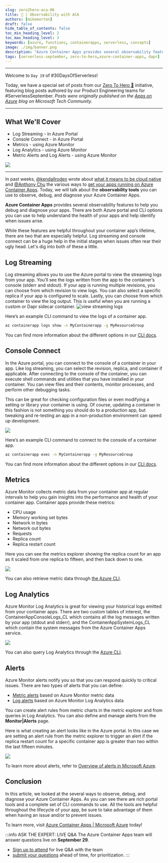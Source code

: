 ```yaml
---
slug: zero2hero-aca-06
title: 🚀 | Observability with ACA
authors: [mikemorton]
draft: false
hide_table_of_contents: false
toc_min_heading_level: 2
toc_max_heading_level: 3
keywords: [azure, functions, containerapps, serverless, concepts]
image: ./img/banner.png
description: "Azure Container Apps provides several observability features to help you debug and diagnose your apps. There are both Azure portal and CLI options you can use to help understand the health of your apps and help identify when issues arise. Let's explore the options." 
tags: [serverless-september, zero-to-hero,azure-container-apps, dapr]
---
```


<head>
  <meta name="twitter:url" 
    content="https://azure.github.io/Cloud-Native/blog/zero2hero-aca-06" />
  <meta name="twitter:title" 
    content="#ZeroToHero: Observability with Azure Container Apps" />
  <meta name="twitter:description" 
    content="#ZeroToHero: Observability with Azure Container Apps" />
  <meta name="twitter:image"
    content="https://azure.github.io/Cloud-Native/img/banners/serverless-zero2hero.png" />
  <meta name="twitter:card" content="summary_large_image" />
  <meta name="twitter:creator" 
    content="@nitya" />
  <meta name="twitter:site" content="@AzureAdvocates" /> 
  <link rel="canonical" 
    href="https://techcommunity.microsoft.com/t5/apps-on-azure-blog/observability-with-azure-container-apps/ba-p/3627909" />
</head>

---

Welcome to `Day 19` of #30DaysOfServerless!

Today, we have a special set of posts from our [Zero To Hero 🚀](/serverless-september/ZeroToHero) initiative, featuring blog posts authored by our Product Engineering teams for #ServerlessSeptember. _Posts were originally published on the [Apps on Azure](https://techcommunity.microsoft.com/t5/apps-on-azure-blog/observability-with-azure-container-apps/ba-p/3627909?WT.mc_id=javascript-74010-cxa) blog on Microsoft Tech Community._

---

## What We'll Cover
 * Log Streaming - in Azure Portal
 * Console Connect - in Azure Portal
 * Metrics - using Azure Monitor
 * Log Analytics - using Azure Monitor
 * Metric Alerts and Log Alerts - using Azure Monitor

![](./img/mike-aca-observability.png)

---

In past weeks, [@kendallroden](https://techcommunity.microsoft.com/t5/user/viewprofilepage/user-id/296868) wrote about [what it means to be cloud native](https://techcommunity.microsoft.com/t5/apps-on-azure-blog/go-cloud-native-with-azure-container-apps/ba-p/3616407) and [@Anthony Chu](https://techcommunity.microsoft.com/t5/user/viewprofilepage/user-id/236816) the various ways to [get your apps running on Azure Container Apps](https://techcommunity.microsoft.com/t5/apps-on-azure-blog/journey-to-the-cloud-with-azure-container-apps/ba-p/3622609). Today, we will talk about the **observability tools** you can use to observe, debug, and diagnose your Azure Container Apps.

**Azure Container Apps** provides several observability features to help you debug and diagnose your apps. There are both Azure portal and CLI options you can use to help understand the health of your apps and help identify when issues arise.

While these features are helpful throughout your container app’s lifetime, there are two that are especially helpful.  Log streaming and console connect can be a huge help in the initial stages when issues often rear their ugly head. Let's dig into both of these a little.

## Log Streaming
Log streaming allows you to use the Azure portal to view the streaming logs from your app. You’ll see the logs written from the app to the container’s console (stderr and stdout). If your app is running multiple revisions, you can choose from which revision to view logs. You can also select a specific replica if your app is configured to scale. Lastly, you can choose from which container to view the log output. This is useful when you are running a custom or Dapr sidecar container.
![view streaming logs](./img/mike-observability-1.png)

Here’s an example CLI command to view the logs of a container app.

```bash
az containerapp logs show -n MyContainerapp -g MyResourceGroup
```
You can find more information about the different options in our [CLI docs](https://aka.ms/container-apps/logs-cli).

 
## Console Connect
In the Azure portal, you can connect to the console of a container in your app. Like log streaming, you can select the revision, replica, and container if applicable. After connecting to the console of the container, you can execute shell commands and utilities that you have installed in your container.  You can view files and their contents, monitor processes, and perform other debugging tasks.

This can be great for checking configuration files or even modifying a setting or library your container is using. Of course, updating a container in this fashion is not something you should do to a production app, but tweaking and re-testing an app in a non-production environment can speed up development.

![](./img/mike-observability-2.png)

Here’s an example CLI command to connect to the console of a container app.

```bash
az containerapp exec -n MyContainerapp -g MyResourceGroup
```

You can find more information about the different options in our [CLI docs](https://aka.ms/container-apps/exec-cli).


## Metrics
Azure Monitor collects metric data from your container app at regular intervals to help you gain insights into the performance and health of your container app. Container apps provide these metrics:

- CPU usage
- Memory working set bytes
- Network in bytes
- Network out bytes
- Requests
- Replica count
- Replica restart count

Here you can see the metrics explorer showing the replica count for an app as it scaled from one replica to fifteen, and then back down to one.

![](./img/mike-observability-3.png)

You can also retrieve metric data through [the Azure CLI](https://aka.ms/container-apps/azure-monitor-metrics-cli).

 

## Log Analytics
Azure Monitor Log Analytics is great for viewing your historical logs emitted from your container apps. There are two custom tables of interest, the ContainerAppConsoleLogs_CL which contains all the log messages written by your app (stdout and stderr), and the ContainerAppSystemLogs_CL which contain the system messages from the Azure Container Apps service.	

![](./img/mike-observability-4.png)

You can also query Log Analytics through the [Azure CLI](https://aka.ms/container-apps/azure-monitor-logs-cli).


## Alerts
Azure Monitor alerts notify you so that you can respond quickly to critical issues. There are two types of alerts that you can define:

 * [Metric alerts](https://docs.microsoft.com/azure/azure-monitor/alerts/alerts-types#metric-alerts) based on Azure Monitor metric data
 * [Log alerts](https://docs.microsoft.com/azure/azure-monitor/alerts/alerts-types#log-alerts) based on Azure Monitor Log Analytics data

You can create alert rules from metric charts in the metric explorer and from queries in Log Analytics. You can also define and manage alerts from the **Monitor|Alerts** page.

Here is what creating an alert looks like in the Azure portal. In this case we are setting an alert rule from the metric explorer to trigger an alert if the replica restart count for a specific container app is greater than two within the last fifteen minutes.

![](./img/mike-observability-5.png)

To learn more about alerts, refer to [Overview of alerts in Microsoft Azure](https://docs.microsoft.com/azure/azure-monitor/alerts/alerts-overview).


## Conclusion
In this article, we looked at the several ways to observe, debug, and diagnose your Azure Container Apps. As you can see there are rich portal tools and a complete set of CLI commands to use. All the tools are helpful throughout the lifecycle of your app, be sure to take advantage of them when having an issue and/or to prevent issues.

To learn more, visit [Azure Container Apps | Microsoft Azure](https://aka.ms/containerapps) today!

 
:::info ASK THE EXPERT: LIVE Q&A
The Azure Container Apps team will answer questions live on **September 29**. 
 * [Sign up to attend](https://reactor.microsoft.com/reactor/events/17004/?WT.mc_id=javascript-74010-ninarasi) for live Q&A with the team
 * [submit your questions](https://github.com/Azure/Cloud-Native/issues/new?assignees=&labels=ask+the+expert&template=---ask-the-expert-.md&title=%5BAsk+The+Expert%5D++) ahead of time, for prioritization.
:::